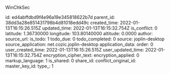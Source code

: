 WinChkSec

id: ed4abffdbd9f4e96a19e345818622b7d
parent_id: 38dd3a28e851431798b4d81018edd49c
created_time: 2022-01-13T16:15:26.515Z
updated_time: 2022-01-13T16:15:32.754Z
is_conflict: 0
latitude: 1.36730000
longitude: 103.80140000
altitude: 0.0000
author: 
source_url: 
is_todo: 1
todo_due: 0
todo_completed: 0
source: joplin-desktop
source_application: net.cozic.joplin-desktop
application_data: 
order: 0
user_created_time: 2022-01-13T16:15:26.515Z
user_updated_time: 2022-01-13T16:15:32.754Z
encryption_cipher_text: 
encryption_applied: 0
markup_language: 1
is_shared: 0
share_id: 
conflict_original_id: 
master_key_id: 
type_: 1